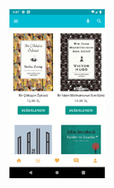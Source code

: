 <img src="https://github.com/tugcenurdaglar/kitap_degerlendirme/blob/master/kitap.gif" width="170px">
